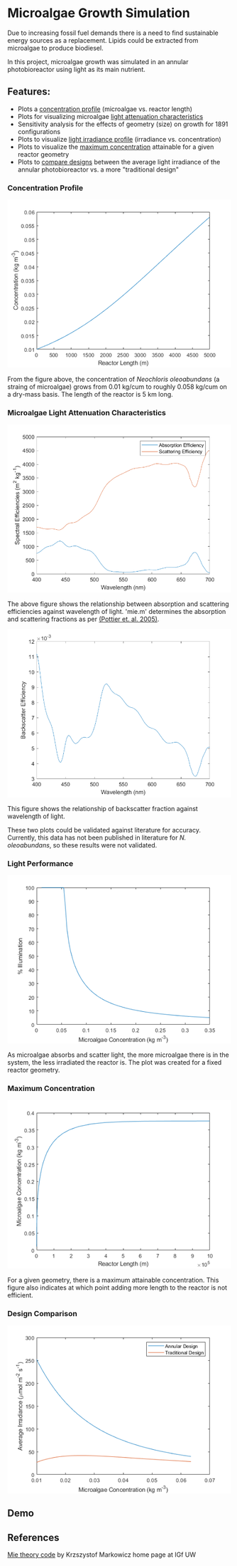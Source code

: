 # Microalgae Growth Simulation
Due to increasing fossil fuel demands there is a need to find sustainable energy sources as a replacement. Lipids could be extracted from microalgae to produce biodiesel.

In this project, microalgae growth was simulated in an annular photobioreactor using light as its main nutrient.

## Features:
- Plots a [concentration profile](#concentration-profile) (microalgae vs. reactor length)
- Plots for visualizing microalgae [light attenuation characteristics](#microalgae-light-attenuation-characteristics)
- Sensitivity analysis for the effects of geometry (size) on growth for 1891 configurations
- Plots to visualize [light irradiance profile](#light-performance) (irradiance vs. concentration)
- Plots to visualize the [maximum concentration](#maximum-concentration) attainable for a given reactor geometry
- Plots to [compare designs](#design-comparison) between the average light irradiance of the annular photobioreactor vs. a more "traditional design"

### Concentration Profile
![concentrationprofile](pictures/concentrationprofile.png)

From the figure above, the concentration of *Neochloris oleoabundans* (a straing of microalgae) grows from 0.01 kg/cum to roughly 0.058 kg/cum on a dry-mass basis. The length of the reactor is 5 km long.

### Microalgae Light Attenuation Characteristics
![absorbscaplot](pictures/absscaplot.png)

The above figure shows the relationship between absorption and scattering efficiencies against wavelength of light. 'mie.m' determines the absorption and scattering fractions as per [(Pottier et. al. 2005)](https://onlinelibrary.wiley.com/doi/abs/10.1002/bit.20475).

![backscaplot](pictures/backscaplot.png)

This figure shows the relationship of backscatter fraction against wavelength of light.

These two plots could be validated against literature for accuracy. Currently, this data has not been published in literature for *N. oleoabundans*, so these results were not validated.

### Light Performance
![irradprof](pictures/illumconcprof.png)

As microalgae absorbs and scatter light, the more microalgae there is in the system, the less irradiated the reactor is. The plot was created for a fixed reactor geometry.

### Maximum Concentration
![maxconc](pictures/maxconc.png)

For a given geometry, there is a maximum attainable concentration. This figure also indicates at which point adding more length to the reactor is not efficient.

### Design Comparison
![designcompare](pictures/designcompare.png)

## Demo

## References
[Mie theory code](http://scatterlib.wikidot.com/mie) by Krzszystof Markowicz home page at IGf UW
